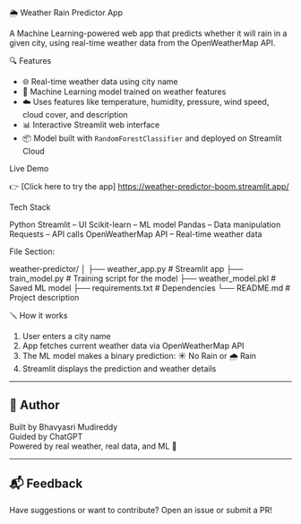 🌦️ Weather Rain Predictor App

A Machine Learning-powered web app that predicts whether it will rain in a given city, using real-time weather data from the OpenWeatherMap API.


🔍 Features

- 🌐 Real-time weather data using city name
- 🤖 Machine Learning model trained on weather features
- ☁️ Uses features like temperature, humidity, pressure, wind speed, cloud cover, and description
- 📊 Interactive Streamlit web interface
- 📦 Model built with `RandomForestClassifier` and deployed on Streamlit Cloud



 Live Demo

👉 [Click here to try the app] https://weather-predictor-boom.streamlit.app/ 


 Tech Stack

 Python
 Streamlit – UI
 Scikit-learn – ML model
 Pandas – Data manipulation
 Requests – API calls
 OpenWeatherMap API – Real-time weather data

File Section:

weather-predictor/
│
├── weather_app.py # Streamlit app
├── train_model.py # Training script for the model
├── weather_model.pkl # Saved ML model
├── requirements.txt # Dependencies
└── README.md # Project description


🪛 How it works
1. User enters a city name
2. App fetches current weather data via OpenWeatherMap API
3. The ML model makes a binary prediction: ☀️ No Rain or 🌧️ Rain
4. Streamlit displays the prediction and weather details

---

## 🙌 Author

Built by Bhavyasri Mudireddy  
Guided by ChatGPT  
Powered by real weather, real data, and ML 🚀

---

## 📬 Feedback

Have suggestions or want to contribute? Open an issue or submit a PR!


